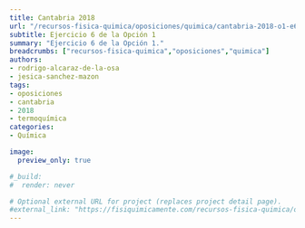 ```yaml
---
title: Cantabria 2018
url: "/recursos-fisica-quimica/oposiciones/quimica/cantabria-2018-o1-e6"
subtitle: Ejercicio 6 de la Opción 1
summary: "Ejercicio 6 de la Opción 1."
breadcrumbs: ["recursos-fisica-quimica","oposiciones","quimica"]
authors:
- rodrigo-alcaraz-de-la-osa
- jesica-sanchez-mazon
tags:
- oposiciones
- cantabria
- 2018
- termoquímica
categories:
- Química

image:
  preview_only: true

#_build:
#  render: never

# Optional external URL for project (replaces project detail page).
#external_link: "https://fisiquimicamente.com/recursos-fisica-quimica/oposiciones/quimica/cantabria-2018-o1-e6/cantabria-2018-o1-e6.pdf"
---
```


<!-- <iframe src="https://docs.google.com/viewer?url=https://fisiquimicamente.com/recursos-fisica-quimica/oposiciones/quimica/cantabria-2018-o1-e6/cantabria-2018-o1-e6.pdf&embedded=true" style="width: 100vw; height: 500px; position: relative; left: 50%; right: 50%; margin-left: -50vw; margin-right: -50vw;" frameborder="0"></iframe> -->

<div id="adobe-dc-view" style="width: 100vw; position: relative; left: 50%; right: 50%; margin-left: -50vw; margin-right: -50vw;"></div>
<script src="https://documentcloud.adobe.com/view-sdk/main.js"></script>
<script type="text/javascript">
	document.addEventListener("adobe_dc_view_sdk.ready", function(){ 
		var adobeDCView = new AdobeDC.View({clientId: "5b6be996ab824b0e8113830d11740fa3", divId: "adobe-dc-view"});
		adobeDCView.previewFile({
			content:{location: {url: "https://fisiquimicamente.com/recursos-fisica-quimica/oposiciones/quimica/cantabria-2018-o1-e6/cantabria-2018-o1-e6.pdf"}},
			metaData:{fileName: "cantabria-2018-o1-e6.pdf"}
		}, {embedMode: "IN_LINE"});
	});
</script>